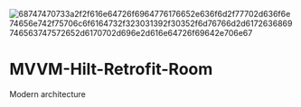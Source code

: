 ![68747470733a2f2f616e64726f6964776176652e636f6d2f77702d636f6e74656e742f75706c6f6164732f323031392f30352f6d76766d2d6172636869746563747572652d6170702d696e2d616e64726f69642e706e67](https://user-images.githubusercontent.com/43721185/118193413-51f00580-b450-11eb-9815-59bf91c423ce.png)
# MVVM-Hilt-Retrofit-Room
Modern architecture
